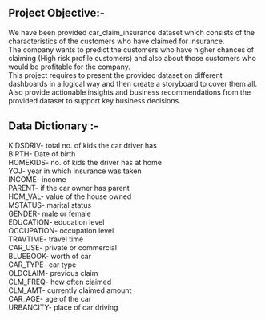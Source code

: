 ## Project Objective:-
We have been provided car_claim_insurance dataset which consists of the characteristics of the customers who have claimed for insurance.  
The company wants to predict the customers who have higher chances of claiming (High risk profile customers) and also about those customers who would be profitable for the company.  
This project requires to present the provided dataset on different dashboards in a logical way and then create a storyboard to cover them all.  
Also provide actionable insights and business recommendations from the provided dataset to support key business decisions. 

## Data Dictionary :-

KIDSDRIV- total no. of kids the car driver has  
BIRTH- Date of birth  
HOMEKIDS- no. of kids the driver has at home  
YOJ- year in which insurance was taken  
INCOME- income  
PARENT- if the car owner has parent  
HOM_VAL- value of the house owned  
MSTATUS- marital status  
GENDER- male or female  
EDUCATION- education level  
OCCUPATION- occupation level  
TRAVTIME- travel time  
CAR_USE- private or commercial  
BLUEBOOK- worth of car  
CAR_TYPE- car type  
OLDCLAIM- previous claim  
CLM_FREQ- how often claimed  
CLM_AMT- currently claimed amount  
CAR_AGE- age of the car  
URBANCITY- place of car driving  







